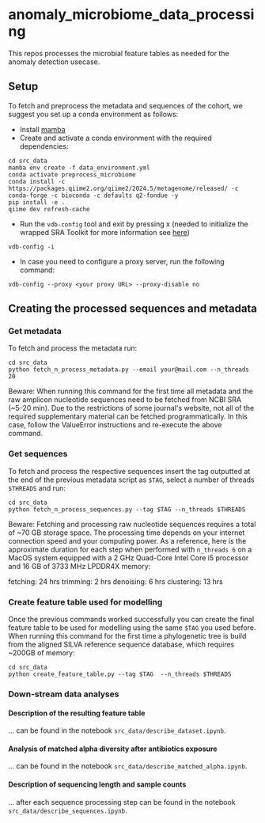 # anomaly_microbiome_data_processing
This repos processes the microbial feature tables as needed for the anomaly detection usecase.

## Setup
To fetch and preprocess the metadata and sequences of the cohort, we suggest you set up a conda environment as follows:
* Install [mamba](https://github.com/mamba-org/mamba)
* Create and activate a conda environment with the required dependencies:
```shell
cd src_data
mamba env create -f data_environment.yml
conda activate preprocess_microbiome
conda install -c https://packages.qiime2.org/qiime2/2024.5/metagenome/released/ -c conda-forge -c bioconda -c defaults q2-fondue -y
pip install -e .
qiime dev refresh-cache
```
* Run the `vdb-config` tool and exit by pressing x (needed to initialize the wrapped SRA Toolkit for more information see [here](https://github.com/ncbi/sra-tools/wiki/05.-Toolkit-Configuration))
```shell
vdb-config -i
```

* In case you need to configure a proxy server, run the following command:
```shell
vdb-config --proxy <your proxy URL> --proxy-disable no
```
## Creating the processed sequences and metadata

### Get metadata
To fetch and process the metadata run:
````
cd src_data
python fetch_n_process_metadata.py --email your@mail.com --n_threads 20
````
Beware: When running this command for the first time all metadata and the raw amplicon nucleotide sequences need to be fetched from NCBI SRA (~5-20 min). Due to the restrictions of some journal's website, not all of the required supplementary material can be fetched programmatically. In this case, follow the ValueError instructions and re-execute the above command.

### Get sequences
To fetch and process the respective sequences insert the tag outputted at the end of the previous metadata script as `$TAG`, select a number of threads `$THREADS` and run:

````
cd src_data
python fetch_n_process_sequences.py --tag $TAG --n_threads $THREADS
````
Beware: Fetching and processing raw nucleotide sequences requires a total of ~70 GB storage space. The processing time depends on your internet connection speed and your computing power. As a reference, here is the approximate duration for each step when performed with `n_threads 6` on a MacOS system equipped with a 2 GHz Quad-Core Intel Core i5 processor and 16 GB of 3733 MHz LPDDR4X memory:

fetching: 24 hrs
trimming: 2 hrs
denoising: 6 hrs
clustering: 13 hrs

### Create feature table used for modelling
Once the previous commands worked successfully you can create the final feature table to be used for modelling using the same `$TAG` you used before. When running this command for the first time a phylogenetic tree is build from the aligned SILVA reference sequence database, which requires ~200GB of memory:
````
cd src_data
python create_feature_table.py --tag $TAG  --n_threads $THREADS
````

### Down-stream data analyses

#### Description of the resulting feature table
... can be found in the notebook `src_data/describe_dataset.ipynb`.

#### Analysis of matched alpha diversity after antibiotics exposure
... can be found in the notebook `src_data/describe_matched_alpha.ipynb`.

#### Description of sequencing length and sample counts
... after each sequence processing step can be found in the notebook `src_data/describe_sequences.ipynb`.
